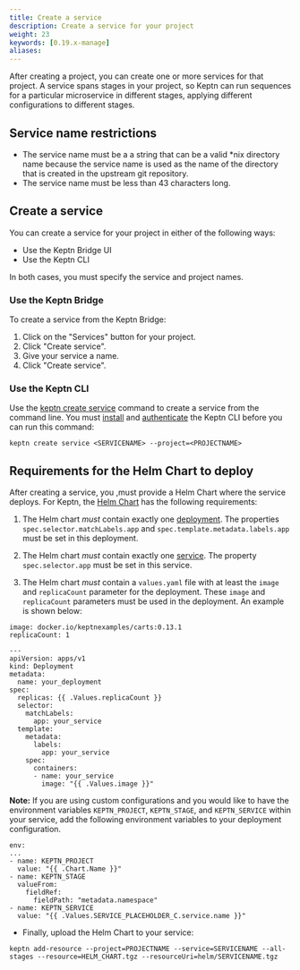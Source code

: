 ```yaml
---
title: Create a service
description: Create a service for your project
weight: 23
keywords: [0.19.x-manage]
aliases:
---
```


After creating a project, you can create one or more services for that project.
A service spans stages in your project,
so Keptn can run sequences for a particular microservice in different stages,
applying different configurations to different stages.

## Service name restrictions

* The service name must be a a string that can be a valid *nix directory name
because the service name is used as the name of the directory that is created in the upstream git repository.
* The service name must be less than 43 characters long.

## Create a service

You can create a service for your project in either of the following ways:

* Use the Keptn Bridge UI
* Use the Keptn CLI

In both cases, you must specify the service and project names.

### Use the Keptn Bridge

To create a service from the Keptn Bridge:

1. Click on the "Services" button for your project.
1. Click "Create service".
1. Give your service a name.
1. Click "Create service".

### Use the Keptn CLI

Use the [keptn create service](../../reference/cli/commands/keptn_create_service) command
to create a service from the command line.
You must [install](../../../install/cli-install) and [authenticate](../../../install/authenticate-cli-bridge)
the Keptn CLI before you can run this command:

```
keptn create service <SERVICENAME> --project=<PROJECTNAME>
```

## Requirements for the Helm Chart to deploy

After creating a service, you ,must provide a Helm Chart where the service deploys.
For Keptn, the [Helm Chart](https://Helm.sh/) has the following requirements:

1. The Helm chart _must_ contain exactly one [deployment](https://kubernetes.io/docs/concepts/workloads/controllers/deployment/). The properties `spec.selector.matchLabels.app` and `spec.template.metadata.labels.app` must be set in this deployment.

1. The Helm chart _must_ contain exactly one [service](https://kubernetes.io/docs/concepts/services-networking/service/). The property `spec.selector.app` must be set in this service.

1. The Helm chart _must_ contain a `values.yaml` file with at least the `image` and `replicaCount` parameter for the deployment. These `image` and `replicaCount` parameters must be used in the deployment. An example is shown below:

  ```
  image: docker.io/keptnexamples/carts:0.13.1
  replicaCount: 1
  ```

  ```
  --- 
  apiVersion: apps/v1
  kind: Deployment
  metadata:
    name: your_deployment
  spec:
    replicas: {{ .Values.replicaCount }}
    selector:
      matchLabels:
        app: your_service
    template:
      metadata: 
        labels:
          app: your_service
      spec:
        containers:
        - name: your_service
          image: "{{ .Values.image }}"
  ```

**Note:** If you are using custom configurations and you would like to have the environment variables `KEPTN_PROJECT`, `KEPTN_STAGE`, and `KEPTN_SERVICE` within your service, add the following environment variables to your deployment configuration.

```
env:
...
- name: KEPTN_PROJECT
  value: "{{ .Chart.Name }}"
- name: KEPTN_STAGE
  valueFrom:
    fieldRef:
      fieldPath: "metadata.namespace"
- name: KEPTN_SERVICE
  value: "{{ .Values.SERVICE_PLACEHOLDER_C.service.name }}"
```

* Finally, upload the Helm Chart to your service: 

```
keptn add-resource --project=PROJECTNAME --service=SERVICENAME --all-stages --resource=HELM_CHART.tgz --resourceUri=helm/SERVICENAME.tgz
```
